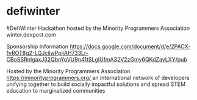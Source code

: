 # defiwinter
#DefiWinter Hackathon hosted by the Minority Programmers Association
winter.devpost.com

Sponsorship Information https://docs.google.com/document/d/e/2PACX-1vROT8g2-LQJcilwPpiiAH733Lr-CBoSSRnIgaxJ32QbnYoVU9n41tSLgIUfmA32V2zGmy6QKdZayLXY/pub


Hosted by the Minority Programmers Association https://minorityprogrammers.org/ an international network of developers unifying together to build socially impactful solutions and spread STEM education to marginalized communities
